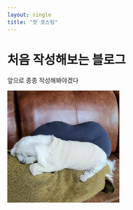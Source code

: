 ```yaml
---
layout: single
title: "첫 포스팅"
---
```


# 처음 작성해보는 블로그

앞으로 종종 작성해봐야겠다

<img src="../images/2022-05-08-first/ara.jpeg" alt="ara" style="zoom:25%;" />
